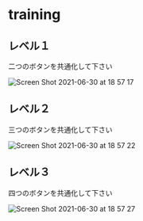 # training

## レベル１

二つのボタンを共通化して下さい

![Screen Shot 2021-06-30 at 18 57 17](https://user-images.githubusercontent.com/35766952/123941490-29f33c00-d9d5-11eb-9b97-5c6dfc5605f7.png)

## レベル２

三つのボタンを共通化して下さい

![Screen Shot 2021-06-30 at 18 57 22](https://user-images.githubusercontent.com/35766952/123941535-35466780-d9d5-11eb-9f2e-7c6889846c82.png)

## レベル３

四つのボタンを共通化して下さい

![Screen Shot 2021-06-30 at 18 57 27](https://user-images.githubusercontent.com/35766952/123941551-3a0b1b80-d9d5-11eb-99da-c0173c25c417.png)

